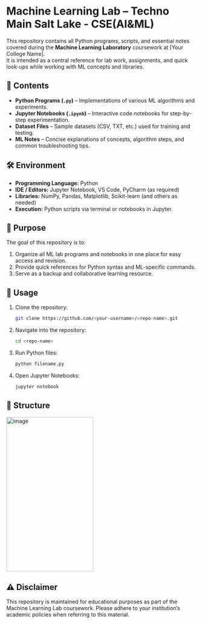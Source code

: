 # Machine Learning Lab – Techno Main Salt Lake - CSE(AI&ML)

This repository contains all Python programs, scripts, and essential notes covered during the **Machine Learning Laboratory** coursework at [Your College Name].  
It is intended as a central reference for lab work, assignments, and quick look-ups while working with ML concepts and libraries.

## 📂 Contents
- **Python Programs (`.py`)** – Implementations of various ML algorithms and experiments.
- **Jupyter Notebooks (`.ipynb`)** – Interactive code notebooks for step-by-step experimentation.
- **Dataset Files** – Sample datasets (CSV, TXT, etc.) used for training and testing.
- **ML Notes** – Concise explanations of concepts, algorithm steps, and common troubleshooting tips.

## 🛠 Environment
- **Programming Language:** Python
- **IDE / Editors:** Jupyter Notebook, VS Code, PyCharm (as required)
- **Libraries:** NumPy, Pandas, Matplotlib, Scikit-learn (and others as needed)
- **Execution:** Python scripts via terminal or notebooks in Jupyter.

## 🎯 Purpose
The goal of this repository is to:
1. Organize all ML lab programs and notebooks in one place for easy access and revision.
2. Provide quick references for Python syntax and ML-specific commands.
3. Serve as a backup and collaborative learning resource.

## 📌 Usage
1. Clone the repository:
   ```bash
   git clone https://github.com/<your-username>/<repo-name>.git

2. Navigate into the repository:
   ```bash
   cd <repo-name>

3. Run Python files:
   ```bash
   python filename.py

4. Open Jupyter Notebooks:
   ```bash
   jupyter notebook

## 📖 Structure
<img width="230" height="407" alt="image" src="https://github.com/user-attachments/assets/97d57110-3edf-4171-8c0f-bd8d176ada4c" />

## ⚠ Disclaimer
This repository is maintained for educational purposes as part of the Machine Learning Lab coursework.
Please adhere to your institution’s academic policies when referring to this material.
